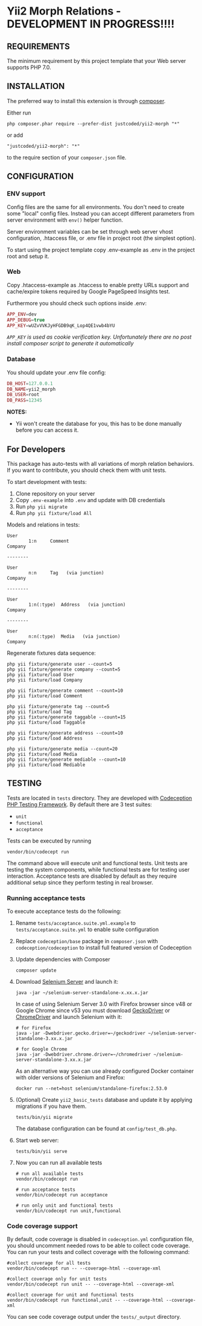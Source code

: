 Yii2 Morph Relations - DEVELOPMENT IN PROGRESS!!!!
=========================

REQUIREMENTS
------------

The minimum requirement by this project template that your Web server supports PHP 7.0.
   

INSTALLATION
------------

The preferred way to install this extension is through [composer](http://getcomposer.org/download/).

Either run

```
php composer.phar require --prefer-dist justcoded/yii2-morph "*"
```

or add

```
"justcoded/yii2-morph": "*"
```

to the require section of your `composer.json` file.



CONFIGURATION
-------------

### ENV support

Config files are the same for all environments. You don't need to create some "local" config files.
Instead you can accept different parameters from server environment with `env()` helper function. 

Server environment variables can be set through web server vhost configuration, .htaccess file, 
or .env file in project root (the simplest option).

To start using the project template copy .env-example as .env in the project root and setup it.

### Web
Copy .htaccess-example as .htaccess to enable pretty URLs support and cache/expire tokens required by 
Google PageSpeed Insights test.

Furthermore you should check such options inside .env:

```php
APP_ENV=dev
APP_DEBUG=true
APP_KEY=wUZvVVKJyHFGDB9qK_Lop4QE1vwb4bYU
```

*`APP_KEY` is used as cookie verification key. Unfortunately there are no post install composer script to generate it automatically*

### Database

You should update your .env file config:

```php
DB_HOST=127.0.0.1
DB_NAME=yii2_morph
DB_USER=root
DB_PASS=12345
```

**NOTES:**
- Yii won't create the database for you, this has to be done manually before you can access it.

For Developers
--------------

This package has auto-tests with all variations of morph relation behaviors. If you want to contribute, you should check them with unit tests.

To start development with tests:

1. Clone repository on your server
2. Copy `.env-example` into `.env` and update with DB credentials
3. Run `php yii migrate`
4. Run `php yii fixture/load All`

Models and relations in tests:

	User
			1:n		Comment 
	Company   
	
	--------
	
	User
			n:n		Tag   (via junction)	
	Company   
	
	--------
	
	User
			1:n(:type) 	Address   (via junction)
	Company   
	
	--------
	
	User
			n:n(:type) 	Media   (via junction)
	Company   

Regenerate fixtures data sequence:

	php yii fixture/generate user --count=5
	php yii fixture/generate company --count=5
	php yii fixture/load User
	php yii fixture/load Company

	php yii fixture/generate comment --count=10
	php yii fixture/load Comment
	
	php yii fixture/generate tag --count=5
	php yii fixture/load Tag
	php yii fixture/generate taggable --count=15
	php yii fixture/load Taggable
	
	php yii fixture/generate address --count=10
	php yii fixture/load Address

	php yii fixture/generate media --count=20
	php yii fixture/load Media
	php yii fixture/generate mediable --count=10
	php yii fixture/load Mediable

TESTING
-------

Tests are located in `tests` directory. They are developed with [Codeception PHP Testing Framework](http://codeception.com/).
By default there are 3 test suites:

- `unit`
- `functional`
- `acceptance`

Tests can be executed by running

```
vendor/bin/codecept run
```

The command above will execute unit and functional tests. Unit tests are testing the system components, while functional
tests are for testing user interaction. Acceptance tests are disabled by default as they require additional setup since
they perform testing in real browser. 


### Running  acceptance tests

To execute acceptance tests do the following:  

1. Rename `tests/acceptance.suite.yml.example` to `tests/acceptance.suite.yml` to enable suite configuration

2. Replace `codeception/base` package in `composer.json` with `codeception/codeception` to install full featured
   version of Codeception

3. Update dependencies with Composer 

    ```
    composer update  
    ```

4. Download [Selenium Server](http://www.seleniumhq.org/download/) and launch it:

    ```
    java -jar ~/selenium-server-standalone-x.xx.x.jar
    ```

    In case of using Selenium Server 3.0 with Firefox browser since v48 or Google Chrome since v53 you must download [GeckoDriver](https://github.com/mozilla/geckodriver/releases) or [ChromeDriver](https://sites.google.com/a/chromium.org/chromedriver/downloads) and launch Selenium with it:

    ```
    # for Firefox
    java -jar -Dwebdriver.gecko.driver=~/geckodriver ~/selenium-server-standalone-3.xx.x.jar
    
    # for Google Chrome
    java -jar -Dwebdriver.chrome.driver=~/chromedriver ~/selenium-server-standalone-3.xx.x.jar
    ``` 
    
    As an alternative way you can use already configured Docker container with older versions of Selenium and Firefox:
    
    ```
    docker run --net=host selenium/standalone-firefox:2.53.0
    ```

5. (Optional) Create `yii2_basic_tests` database and update it by applying migrations if you have them.

   ```
   tests/bin/yii migrate
   ```

   The database configuration can be found at `config/test_db.php`.


6. Start web server:

    ```
    tests/bin/yii serve
    ```

7. Now you can run all available tests

   ```
   # run all available tests
   vendor/bin/codecept run

   # run acceptance tests
   vendor/bin/codecept run acceptance

   # run only unit and functional tests
   vendor/bin/codecept run unit,functional
   ```

### Code coverage support

By default, code coverage is disabled in `codeception.yml` configuration file, you should uncomment needed rows to be able
to collect code coverage. You can run your tests and collect coverage with the following command:

```
#collect coverage for all tests
vendor/bin/codecept run -- --coverage-html --coverage-xml

#collect coverage only for unit tests
vendor/bin/codecept run unit -- --coverage-html --coverage-xml

#collect coverage for unit and functional tests
vendor/bin/codecept run functional,unit -- --coverage-html --coverage-xml
```

You can see code coverage output under the `tests/_output` directory.